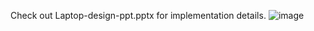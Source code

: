 Check out Laptop-design-ppt.pptx for implementation details.
![image](https://user-images.githubusercontent.com/93786534/180217225-b652f286-3d90-49ba-8195-69c8aa0914f5.png)

